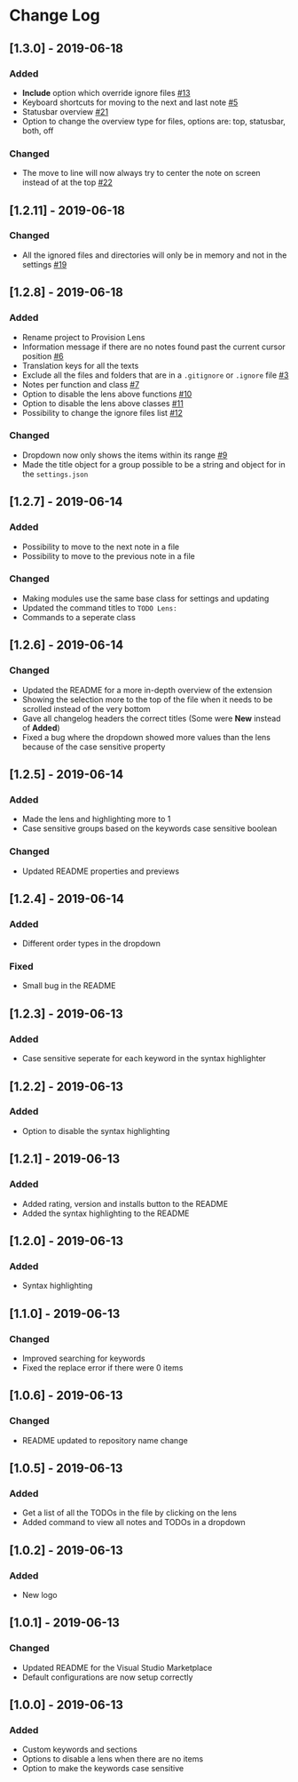 # Change Log

## [1.3.0] - 2019-06-18
### Added
- **Include** option which override ignore files [#13](https://gitlab.com/fooxly/vscode-provision-lens/issues/13)
- Keyboard shortcuts for moving to the next and last note [#5](https://gitlab.com/fooxly/vscode-provision-lens/issues/5)
- Statusbar overview [#21](https://gitlab.com/fooxly/vscode-provision-lens/issues/21)
- Option to change the overview type for files, options are: top, statusbar, both, off

### Changed
- The move to line will now always try to center the note on screen instead of at the top [#22](https://gitlab.com/fooxly/vscode-provision-lens/issues/22)


## [1.2.11] - 2019-06-18
### Changed
- All the ignored files and directories will only be in memory and not in the settings [#19](https://gitlab.com/fooxly/vscode-provision-lens/issues/19)

## [1.2.8] - 2019-06-18
### Added
- Rename project to Provision Lens
- Information message if there are no notes found past the current cursor position [#6](https://gitlab.com/fooxly/vscode-provision-lens/issues/6)
- Translation keys for all the texts
- Exclude all the files and folders that are in a `.gitignore` or `.ignore` file [#3](https://gitlab.com/fooxly/vscode-provision-lens/issues/3)
- Notes per function and class [#7](https://gitlab.com/fooxly/vscode-provision-lens/issues/7)
- Option to disable the lens above functions [#10](https://gitlab.com/fooxly/vscode-provision-lens/issues/10)
- Option to disable the lens above classes [#11](https://gitlab.com/fooxly/vscode-provision-lens/issues/11)
- Possibility to change the ignore files list [#12](https://gitlab.com/fooxly/vscode-provision-lens/issues/12)

### Changed
- Dropdown now only shows the items within its range [#9](https://gitlab.com/fooxly/vscode-provision-lens/issues/9)
- Made the title object for a group possible to be a string and object for in the `settings.json`

## [1.2.7] - 2019-06-14
### Added
- Possibility to move to the next note in a file
- Possibility to move to the previous note in a file

### Changed
- Making modules use the same base class for settings and updating
- Updated the command titles to `TODO Lens:`
- Commands to a seperate class

## [1.2.6] - 2019-06-14
### Changed
- Updated the README for a more in-depth overview of the extension
- Showing the selection more to the top of the file when it needs to be scrolled instead of the very bottom
- Gave all changelog headers the correct titles (Some were **New** instead of **Added**)
- Fixed a bug where the dropdown showed more values than the lens because of the case sensitive property

## [1.2.5] - 2019-06-14
### Added
- Made the lens and highlighting more to 1
- Case sensitive groups based on the keywords case sensitive boolean

### Changed
- Updated README properties and previews

## [1.2.4] - 2019-06-14
### Added
- Different order types in the dropdown

### Fixed
- Small bug in the README

## [1.2.3] - 2019-06-13
### Added
- Case sensitive seperate for each keyword in the syntax highlighter

## [1.2.2] - 2019-06-13
### Added
- Option to disable the syntax highlighting

## [1.2.1] - 2019-06-13
### Added
- Added rating, version and installs button to the README
- Added the syntax highlighting to the README

## [1.2.0] - 2019-06-13
### Added
- Syntax highlighting

## [1.1.0] - 2019-06-13
### Changed
- Improved searching for keywords
- Fixed the replace error if there were 0 items

## [1.0.6] - 2019-06-13
### Changed
- README updated to repository name change

## [1.0.5] - 2019-06-13
### Added
- Get a list of all the TODOs in the file by clicking on the lens
- Added command to view all notes and TODOs in a dropdown

## [1.0.2] - 2019-06-13
### Added
- New logo

## [1.0.1] - 2019-06-13
### Changed
- Updated README for the Visual Studio Marketplace
- Default configurations are now setup correctly

## [1.0.0] - 2019-06-13
### Added
- Custom keywords and sections
- Options to disable a lens when there are no items
- Option to make the keywords case sensitive
